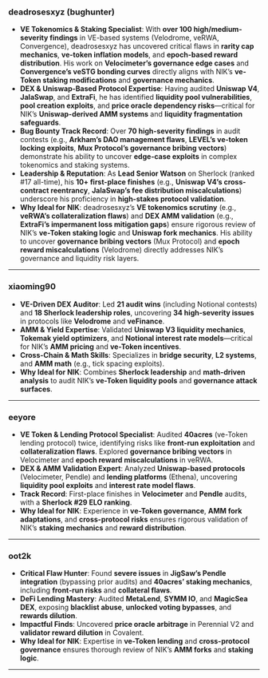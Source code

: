 ### **deadrosesxyz (bughunter)**  

- **VE Tokenomics & Staking Specialist**: With **over 100 high/medium-severity findings** in VE-based systems (Velodrome, veRWA, Convergence), deadrosesxyz has uncovered critical flaws in **rarity cap mechanics**, **ve-token inflation models**, and **epoch-based reward distribution**. His work on **Velocimeter’s governance edge cases** and **Convergence’s veSTG bonding curves** directly aligns with NIK’s **ve-Token staking modifications** and **governance mechanics**.  
- **DEX & Uniswap-Based Protocol Expertise**: Having audited **Uniswap V4**, **JalaSwap**, and **ExtraFi**, he has identified **liquidity pool vulnerabilities**, **pool creation exploits**, and **price oracle dependency risks**—critical for NIK’s **Uniswap-derived AMM systems** and **liquidity fragmentation safeguards**.  
- **Bug Bounty Track Record**: Over **70 high-severity findings** in audit contests (e.g., **Arkham’s DAO management flaws**, **LEVEL’s ve-token locking exploits**, **Mux Protocol’s governance bribing vectors**) demonstrate his ability to uncover **edge-case exploits** in complex tokenomics and staking systems.  
- **Leadership & Reputation**: As **Lead Senior Watson** on Sherlock (ranked #17 all-time), his **10+ first-place finishes** (e.g., **Uniswap V4’s cross-contract reentrancy**, **JalaSwap’s fee distribution miscalculations**) underscore his proficiency in **high-stakes protocol validation**.  
- **Why Ideal for NIK**: deadrosesxyz’s **VE tokenomics scrutiny** (e.g., **veRWA’s collateralization flaws**) and **DEX AMM validation** (e.g., **ExtraFi’s impermanent loss mitigation gaps**) ensure rigorous review of NIK’s **ve-Token staking logic** and **Uniswap fork mechanics**. His ability to uncover **governance bribing vectors** (Mux Protocol) and **epoch reward miscalculations** (Velodrome) directly addresses NIK’s governance and liquidity risk layers.  

---

### **xiaoming90**  
- **VE-Driven DEX Auditor**: Led **21 audit wins** (including Notional contests) and **18 Sherlock leadership roles**, uncovering **34 high-severity issues** in protocols like **Velodrome** and **veFinance**.  
- **AMM & Yield Expertise**: Validated **Uniswap V3 liquidity mechanics**, **Tokemak yield optimizers**, and **Notional interest rate models**—critical for NIK’s **AMM pricing** and **ve-Token incentives**.  
- **Cross-Chain & Math Skills**: Specializes in **bridge security**, **L2 systems**, and **AMM math** (e.g., tick spacing exploits).  
- **Why Ideal for NIK**: Combines **Sherlock leadership** and **math-driven analysis** to audit NIK’s **ve-Token liquidity pools** and **governance attack surfaces**.  

---

### **eeyore**  
- **VE Token & Lending Protocol Specialist**: Audited **40acres** (ve-Token lending protocol) twice, identifying risks like **front-run exploitation** and **collateralization flaws**. Explored **governance bribing vectors** in Velocimeter and **epoch reward miscalculations** in veRWA.  
- **DEX & AMM Validation Expert**: Analyzed **Uniswap-based protocols** (Velocimeter, Pendle) and **lending platforms** (Ethena), uncovering **liquidity pool exploits** and **interest rate model flaws**.  
- **Track Record**: First-place finishes in **Velocimeter** and **Pendle** audits, with a **Sherlock #29 ELO ranking**.  
- **Why Ideal for NIK**: Experience in **ve-Token governance**, **AMM fork adaptations**, and **cross-protocol risks** ensures rigorous validation of NIK’s **staking mechanics** and **reward distribution**.  

---

### **oot2k**  
- **Critical Flaw Hunter**: Found **severe issues** in **JigSaw’s Pendle integration** (bypassing prior audits) and **40acres’ staking mechanics**, including **front-run risks** and **collateral flaws**.  
- **DeFi Lending Mastery**: Audited **MetaLend**, **SYMM IO**, and **MagicSea DEX**, exposing **blacklist abuse**, **unlocked voting bypasses**, and **rewards dilution**.  
- **Impactful Finds**: Uncovered **price oracle arbitrage** in Perennial V2 and **validator reward dilution** in Covalent.  
- **Why Ideal for NIK**: Expertise in **ve-Token lending** and **cross-protocol governance** ensures thorough review of NIK’s **AMM forks** and **staking logic**.  


---